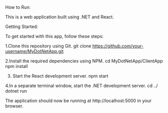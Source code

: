 
How to Run:


This is a web application built using .NET and React.

Getting Started:

To get started with this app, follow these steps:

1.Clone this repository using Git.
git clone https://github.com/your-username/MyDotNetApp.git

2.Install the required dependencies using NPM.
cd MyDotNetApp/ClientApp
npm install

3. Start the React development server.
npm start

4.In a separate terminal window, start the .NET development server.
cd ../
dotnet run


The application should now be running at http://localhost:5000 in your browser.
